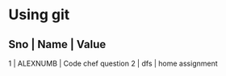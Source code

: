 Using git
=================
Sno | Name | Value
------------------
1 | ALEXNUMB | Code chef question
2 | dfs | home assignment
